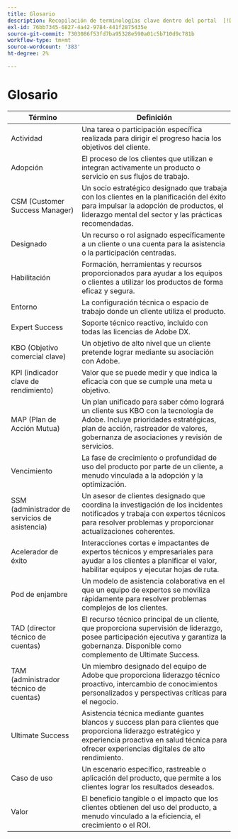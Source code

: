 ```yaml
---
title: Glosario
description: Recopilación de terminologías clave dentro del portal  [!DNL Adobe Success] y sus definiciones.
exl-id: 76bb7345-6827-4a42-9784-441f2875435e
source-git-commit: 7303086f53fd7ba95328e590a01c5b710d9c781b
workflow-type: tm+mt
source-wordcount: '383'
ht-degree: 2%

---
```


# Glosario

| Término | Definición |
|--------------- |------------ |
| Actividad | Una tarea o participación específica realizada para dirigir el progreso hacia los objetivos del cliente. |
| Adopción | El proceso de los clientes que utilizan e integran activamente un producto o servicio en sus flujos de trabajo. |
| CSM (Customer Success Manager) | Un socio estratégico designado que trabaja con los clientes en la planificación del éxito para impulsar la adopción de productos, el liderazgo mental del sector y las prácticas recomendadas. |
| Designado | Un recurso o rol asignado específicamente a un cliente o una cuenta para la asistencia o la participación centradas. |
| Habilitación | Formación, herramientas y recursos proporcionados para ayudar a los equipos o clientes a utilizar los productos de forma eficaz y segura. |
| Entorno | La configuración técnica o espacio de trabajo donde un cliente utiliza el producto. |
| Expert Success | Soporte técnico reactivo, incluido con todas las licencias de Adobe DX. |
| KBO (Objetivo comercial clave) | Un objetivo de alto nivel que un cliente pretende lograr mediante su asociación con Adobe. |
| KPI (indicador clave de rendimiento) | Valor que se puede medir y que indica la eficacia con que se cumple una meta u objetivo. |
| MAP (Plan de Acción Mutua) | Un plan unificado para saber cómo logrará un cliente sus KBO con la tecnología de Adobe. Incluye prioridades estratégicas, plan de acción, rastreador de valores, gobernanza de asociaciones y revisión de servicios. |
| Vencimiento | La fase de crecimiento o profundidad de uso del producto por parte de un cliente, a menudo vinculada a la adopción y la optimización. |
| SSM (administrador de servicios de asistencia) | Un asesor de clientes designado que coordina la investigación de los incidentes notificados y trabaja con expertos técnicos para resolver problemas y proporcionar actualizaciones coherentes. |
| Acelerador de éxito | Interacciones cortas e impactantes de expertos técnicos y empresariales para ayudar a los clientes a planificar el valor, habilitar equipos y ejecutar hojas de ruta. |
| Pod de enjambre | Un modelo de asistencia colaborativa en el que un equipo de expertos se moviliza rápidamente para resolver problemas complejos de los clientes. |
| TAD (director técnico de cuentas) | El recurso técnico principal de un cliente, que proporciona supervisión de liderazgo, posee participación ejecutiva y garantiza la gobernanza. Disponible como complemento de Ultimate Success. |
| TAM (administrador técnico de cuentas) | Un miembro designado del equipo de Adobe que proporciona liderazgo técnico proactivo, intercambio de conocimientos personalizados y perspectivas críticas para el negocio. |
| Ultimate Success | Asistencia técnica mediante guantes blancos y success plan para clientes que proporciona liderazgo estratégico y experiencia proactiva en salud técnica para ofrecer experiencias digitales de alto rendimiento. |
| Caso de uso | Un escenario específico, rastreable o aplicación del producto, que permite a los clientes lograr los resultados deseados. |
| Valor | El beneficio tangible o el impacto que los clientes obtienen del uso del producto, a menudo vinculado a la eficiencia, el crecimiento o el ROI. |
